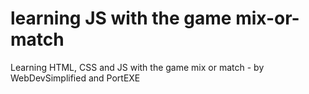 # learning JS with the game mix-or-match
  Learning HTML, CSS and JS with the game mix or match - by WebDevSimplified and PortEXE
